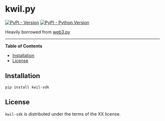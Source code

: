 # kwil.py

[![PyPI - Version](https://img.shields.io/pypi/v/kwil-sdk.svg)](https://pypi.org/project/kwil-sdk)
[![PyPI - Python Version](https://img.shields.io/pypi/pyversions/kwil-sdk.svg)](https://pypi.org/project/kwil-sdk)

Heavily borrowed from [web3.py]()

-----

**Table of Contents**

- [Installation](#installation)
- [License](#license)

## Installation

```console
pip install kwil-sdk
```

## License

`kwil-sdk` is distributed under the terms of the XX license.
